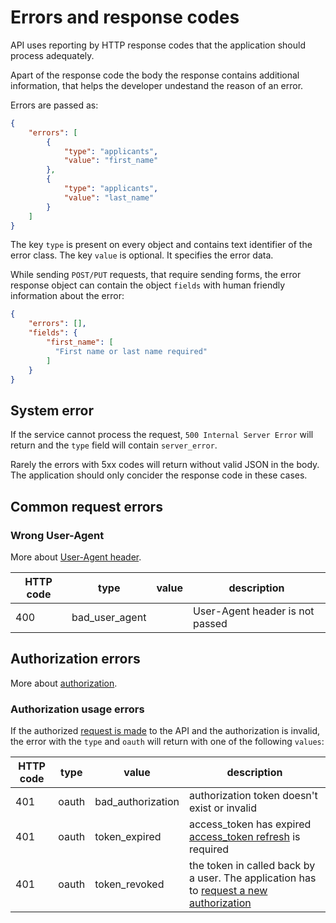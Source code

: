 # Errors and response codes

API uses reporting by HTTP response codes that the application should process adequately. 

Apart of the response code the body the response contains additional information, 
that helps the developer undestand the reason of an error. 

Errors are passed as:

```json
{
    "errors": [
        {
            "type": "applicants",
            "value": "first_name"
        },
        {
            "type": "applicants",
            "value": "last_name"
        }
    ]
}
```

The key `type` is present on every object and contains text identifier of the error class. 
The key `value` is optional. It specifies the error data.

While sending `POST/PUT` requests, that require sending forms, the error response object 
can contain the object `fields` with human friendly information about the error:

```json
{
    "errors": [],
    "fields": {
        "first_name": [
          "First name or last name required"
        ]
    }
}
```


## System error

If the service cannot process the request, `500 Internal Server Error` will return and the `type` field will contain
`server_error`.

Rarely the errors with 5xx codes will return without valid JSON in the body. 
The application should only concider the response code in these cases.


## Common request errors

<a name="user-agent"></a>
### Wrong User-Agent

More about [User-Agent header](general.md#request-requirements).

HTTP code | type | value | description
----------|------|-------|-----------
400 | bad_user_agent |  | User-Agent header is not passed


## Authorization errors

More about [authorization](authorization.md).


<a name="oauth"></a>
### Authorization usage errors

If the authorized [request is made](authorization.md#oauth_check_access_token) to the API and the authorization is invalid, 
the error with the `type` and `oauth` will return with one of the following `values`:

HTTP code | type | value | description
----------|------|-------|-----------
401 | oauth | bad_authorization | authorization token doesn't exist or invalid
401 | oauth | token_expired | access_token has expired [access_token refresh](authorization.md#oauth_refresh_token) is required 
401 | oauth | token_revoked | the token in called back by a user. The application has to [request a new authorization](authorization.md)
